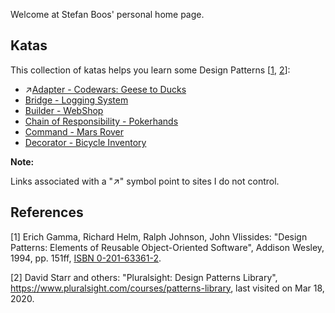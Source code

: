 ﻿Welcome at Stefan Boos' personal home page.

## Katas

This collection of katas helps you learn some Design Patterns [[1](#ref-1), [2](#ref-2)]:

- ↗️[Adapter - Codewars: Geese to Ducks](https://www.codewars.com/kata/5792e2e93467db66a000009f)
- [Bridge - Logging System](https://github.com/wonderbird/kata-gof-pattern-bridge-logger)
- [Builder - WebShop](https://github.com/wonderbird/kata-gof-builder-pattern-shop-order-completion)
- [Chain of Responsibility - Pokerhands](https://github.com/wonderbird/kata-gof-chain-of-responsibility-pokerhands)
- [Command - Mars Rover](https://github.com/wonderbird/kata-gof-pattern-command-mars-rover)
- [Decorator - Bicycle Inventory](https://github.com/wonderbird/kata-gof-decorator-bicycle-inventory)

**Note:**

Links associated with a "↗️" symbol point to sites I do not control.

## References

<a name="ref-1">[1]</a> Erich Gamma, Richard Helm, Ralph Johnson, John Vlissides: "Design Patterns: Elements of Reusable Object-Oriented Software", Addison Wesley, 1994, pp. 151ff, [ISBN 0-201-63361-2](https://en.wikipedia.org/wiki/Special:BookSources/0-201-63361-2).

<a name="ref-2">[2]</a> David Starr and others: "Pluralsight: Design Patterns Library", https://www.pluralsight.com/courses/patterns-library, last visited on Mar 18, 2020.

